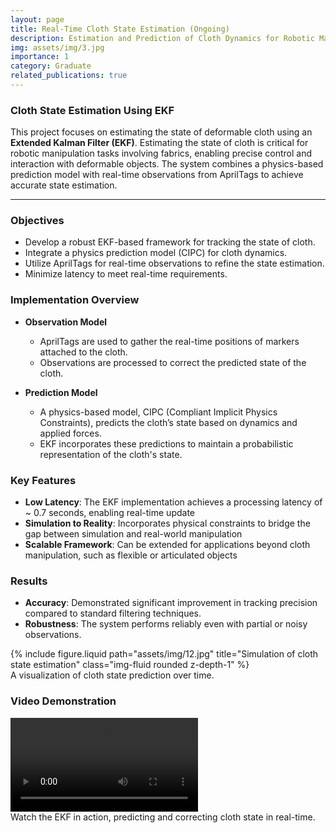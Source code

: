 ```yaml
---
layout: page
title: Real-Time Cloth State Estimation (Ongoing)
description: Estimation and Prediction of Cloth Dynamics for Robotic Manipulation using EKF
img: assets/img/3.jpg
importance: 1
category: Graduate
related_publications: true
---
```


### Cloth State Estimation Using EKF 
This project focuses on estimating the state of deformable cloth using an **Extended Kalman Filter (EKF)**. Estimating the state of cloth is critical for robotic manipulation tasks involving fabrics, enabling precise control and interaction with deformable objects. The system combines a physics-based prediction model with real-time observations from AprilTags to achieve accurate state estimation.

---

### **Objectives**

- Develop a robust EKF-based framework for tracking the state of cloth.
- Integrate a physics prediction model (CIPC) for cloth dynamics.
- Utilize AprilTags for real-time observations to refine the state estimation.
- Minimize latency to meet real-time requirements.

### **Implementation Overview**

- **Observation Model**  
  - AprilTags are used to gather the real-time positions of markers attached to the cloth.
  - Observations are processed to correct the predicted state of the cloth.

- **Prediction Model**  
  - A physics-based model, CIPC (Compliant Implicit Physics Constraints), predicts the cloth’s state based on dynamics and applied forces.
  - EKF incorporates these predictions to maintain a probabilistic representation of the cloth's state.


### **Key Features**

- **Low Latency**: The EKF implementation achieves a processing latency of ~ 0.7 seconds, enabling real-time update  
- **Simulation to Reality**: Incorporates physical constraints to bridge the gap between simulation and real-world manipulation  
- **Scalable Framework**: Can be extended for applications beyond cloth manipulation, such as flexible or articulated objects  


### **Results**

- **Accuracy**: Demonstrated significant improvement in tracking precision compared to standard filtering techniques.  
- **Robustness**: The system performs reliably even with partial or noisy observations.  

<div class="row justify-content-sm-center">
    <div class="col-sm-8 mt-3 mt-md-0">
        {% include figure.liquid path="assets/img/12.jpg" title="Simulation of cloth state estimation" class="img-fluid rounded z-depth-1" %}
    </div>
</div>
<div class="caption">
    A visualization of cloth state prediction over time.
</div>

### **Video Demonstration**

<video controls class="img-fluid rounded z-depth-1">
    <source src="assets/videos/cloth_estimation.mp4" type="video/mp4">
    Your browser does not support the video tag.
</video>

<div class="caption">
    Watch the EKF in action, predicting and correcting cloth state in real-time.
</div>
